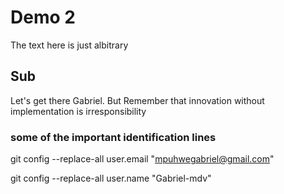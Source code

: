 #  Demo 2

The text here is just albitrary

## Sub

Let's get there Gabriel.
But Remember that innovation without implementation is irresponsibility

### some of the important identification lines

git config --replace-all user.email "mpuhwegabriel@gmail.com"

git config --replace-all user.name "Gabriel-mdv"